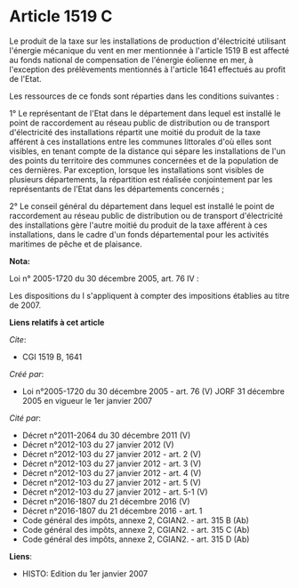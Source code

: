 # Article 1519 C

Le produit de la taxe sur les installations de production d'électricité utilisant l'énergie mécanique du vent en mer
mentionnée à l'article 1519 B est affecté au fonds national de compensation de l'énergie éolienne en mer, à l'exception des
prélèvements mentionnés à l'article 1641 effectués au profit de l'Etat.

Les ressources de ce fonds sont réparties dans les conditions suivantes :

1° Le représentant de l'Etat dans le département dans lequel est installé le point de raccordement au réseau public de
distribution ou de transport d'électricité des installations répartit une moitié du produit de la taxe afférent à ces
installations entre les communes littorales d'où elles sont visibles, en tenant compte de la distance qui sépare les
installations de l'un des points du territoire des communes concernées et de la population de ces dernières. Par exception,
lorsque les installations sont visibles de plusieurs départements, la répartition est réalisée conjointement par les
représentants de l'Etat dans les départements concernés ;

2° Le conseil général du département dans lequel est installé le point de raccordement au réseau public de distribution ou de
transport d'électricité des installations gère l'autre moitié du produit de la taxe afférent à ces installations, dans le
cadre d'un fonds départemental pour les activités maritimes de pêche et de plaisance.

**Nota:**

Loi n° 2005-1720 du 30 décembre 2005, art. 76 IV : 

Les dispositions du I s'appliquent à compter des impositions établies au titre de 2007.

**Liens relatifs à cet article**

_Cite_:

  - CGI 1519 B, 1641

_Créé par_:

  - Loi n°2005-1720 du 30 décembre 2005 - art. 76 (V) JORF 31 décembre 2005 en vigueur le 1er janvier 2007

_Cité par_:

  - Décret n°2011-2064 du 30 décembre 2011 (V)
  - Décret n°2012-103 du 27 janvier 2012 (V)
  - Décret n°2012-103 du 27 janvier 2012 - art. 2 (V)
  - Décret n°2012-103 du 27 janvier 2012 - art. 3 (V)
  - Décret n°2012-103 du 27 janvier 2012 - art. 4 (V)
  - Décret n°2012-103 du 27 janvier 2012 - art. 5 (V)
  - Décret n°2012-103 du 27 janvier 2012 - art. 5-1 (V)
  - Décret n°2016-1807 du 21 décembre 2016 (V)
  - Décret n°2016-1807 du 21 décembre 2016 - art. 1
  - Code général des impôts, annexe 2, CGIAN2. - art. 315 B (Ab)
  - Code général des impôts, annexe 2, CGIAN2. - art. 315 C (Ab)
  - Code général des impôts, annexe 2, CGIAN2. - art. 315 D (Ab)

**Liens**:

  - HISTO: Edition du 1er janvier 2007

